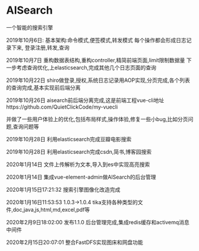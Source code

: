 # AISearch
一个智能的搜索引擎


2019年10月6日:
基本架构:命令模式,便签模式,转发模式
每个操作都会形成日志记录下来,
登录注册,转发,查询

2019年10月7日
重构数据表结构,重构controller,精简前端页面,limit限制数据量
下一步考虑查询优化,上elasticsearch,完成其他几个日志页面的查询

2019年10月22日
shiro做登录,授权,系统日志记录用AOP实现,分页完成,各个列表的查询完成,基本实现前后端分离

2019年10月26日
aisearch前后端分离完成,这是前端工程vue-cli地址https://github.com/QuietClickCode/my-vuecli

并做了一些用户体验上的优化,包括布局样式,操作体验,修复一些小bug,比如分页问题,查询问题等

2019年10月28日
利用elasticsearch完成豆瓣电影搜索

2019年10月28日
利用elasticsearch完成csdn,简书,博客园搜索


2020年1月14日
文件上传解析为文本,导入到es中实现高亮搜索


2020年1月14日
集成vue-element-admin做AISearch的后台管理


2020年1月15日17:21:32
搜索引擎图像化改造完成

2020年1月16日11:53:53 1.0.3->1.0.4
tika支持各种类型的文件,doc,java,js,html,md,excel,pdf等

2020年2月9日18:02:00
发布1.1.0 后台管理完成,集成redis缓存和activemq消息中间件

2020年2月15日20:07:01
整合FastDFS实现图床和网盘功能